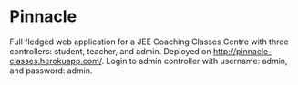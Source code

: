 # Pinnacle

Full fledged web application for a JEE Coaching Classes Centre with three controllers: student, teacher, and admin. Deployed on http://pinnacle-classes.herokuapp.com/.
Login to admin controller with username: admin, and password: admin.
